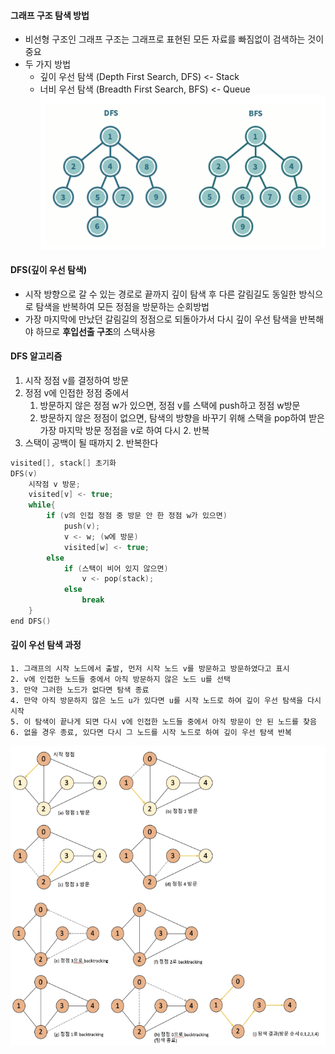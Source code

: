 #### 그래프 구조 탐색 방법
- 비선형 구조인 그래프 구조는 그래프로 표현된 모든 자료를 빠짐없이 검색하는 것이 중요
- 두 가지 방법
  - 깊이 우선 탐색 (Depth First Search, DFS) <- Stack
  - 너비 우선 탐색 (Breadth First Search, BFS) <- Queue
![Alt text](image.png)

#### DFS(깊이 우선 탐색)
- 시작 방향으로 갈 수 있는 경로로 끝까지 깊이 탐색 후 다른 갈림길도 동일한 방식으로 탐색을 반복하여 모든 정점을 방문하는 순회방법
- 가장 마지막에 만났던 갈림길의 정점으로 되돌아가서 다시 깊이 우선 탐색을 반복해야 하므로 **후입선출 구조**의 스택사용

#### DFS 알고리즘
1. 시작 정점 v를 결정하여 방문
2. 정점 v에 인접한 정점 중에서
    1. 방문하지 않은 정점 w가 있으면, 정점 v를 스택에 push하고 정점 w방문
    2. 방문하지 않은 정점이 없으면, 탐색의 방향을 바꾸기 위해 스택을 pop하여 받은 가장 마지막 방문 정점을 v로 하여 다시 2. 반복
3. 스택이 공백이 될 때까지 2. 반복한다

```c
visited[], stack[] 초기화
DFS(v)
    시작점 v 방문;
    visited[v] <- true;
    while{
        if (v의 인접 정점 중 방문 안 한 정점 w가 있으면)
            push(v);
            v <- w; (w에 방문)
            visited[w] <- true;
        else
            if (스택이 비어 있지 않으면)
                v <- pop(stack);
            else 
                break
    }
end DFS()    
```
#### 깊이 우선 탐색 과정
```
1. 그래프의 시작 노드에서 출발, 먼저 시작 노드 v를 방문하고 방문하였다고 표시
2. v에 인접한 노드들 중에서 아직 방문하지 않은 노드 u를 선택
3. 만약 그러한 노드가 없다면 탐색 종료
4. 만약 아직 방문하지 않은 노드 u가 있다면 u를 시작 노드로 하여 깊이 우선 탐색을 다시 시작
5. 이 탐색이 끝나게 되면 다시 v에 인접한 노드들 중에서 아직 방문이 안 된 노드를 찾음
6. 없을 경우 종료, 있다면 다시 그 노드를 시작 노드로 하여 깊이 우선 탐색 반복
```
![Alt text](image-1.png)

